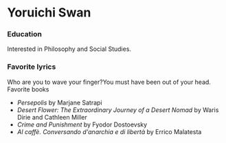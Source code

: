 # Yoruichi Swan
### Education
Interested in Philosophy and Social Studies.
### Favorite lyrics
Who are you to wave your finger?You must have been out of your head.
Favorite books 
- *Persepolis* by Marjane Satrapi 
- *Desert Flower: The Extraordinary Journey of a Desert Nomad* by Waris Dirie and Cathleen Miller 
- *Crime and Punishment* by Fyodor Dostoevsky 
- *Al caffè. Conversando d'anarchia e di libertà* by Errico Malatesta
